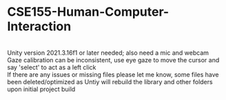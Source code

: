 # CSE155-Human-Computer-Interaction
<br> Unity version 2021.3.16f1 or later needed; also need a mic and webcam
<br> Gaze calibration can be inconsistent, use eye gaze to move the cursor and say 'select' to act as a left click
<br> If there are any issues or missing files please let me know, some files have been deleted/optimized as Untiy will rebuild the library and other folders upon initial project build
